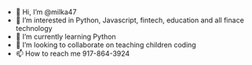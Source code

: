 - 👋 Hi, I’m @milka47
- 👀 I’m interested in Python, Javascript, fintech, education and all finace technology
- 🌱 I’m currently learning Python 
- 💞️ I’m looking to collaborate on teaching children coding
- 📫 How to reach me 917-864-3924

<!---
milka47/milka47 is a ✨ special ✨ repository because its `README.md` (this file) appears on your GitHub profile.
You can click the Preview link to take a look at your changes.
--->
